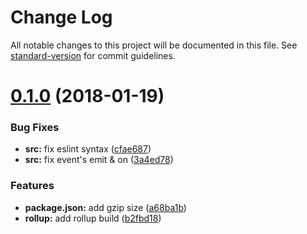 # Change Log

All notable changes to this project will be documented in this file. See [standard-version](https://github.com/conventional-changelog/standard-version) for commit guidelines.

<a name="0.1.0"></a>
# [0.1.0](https://github.com/superpig/iframe-mitt/compare/v0.0.2...v0.1.0) (2018-01-19)


### Bug Fixes

* **src:** fix eslint syntax ([cfae687](https://github.com/superpig/iframe-mitt/commit/cfae687))
* **src:** fix event's emit & on ([3a4ed78](https://github.com/superpig/iframe-mitt/commit/3a4ed78))


### Features

* **package.json:** add gzip size ([a68ba1b](https://github.com/superpig/iframe-mitt/commit/a68ba1b))
* **rollup:** add rollup build ([b2fbd18](https://github.com/superpig/iframe-mitt/commit/b2fbd18))
